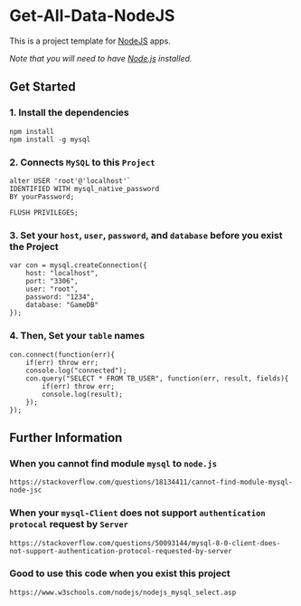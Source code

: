 # Get-All-Data-NodeJS

This is a project template for [NodeJS](https://nodejs.org) apps.

*Note that you will need to have [Node.js](https://nodejs.org) installed.*

## Get Started

### 1. Install the dependencies

```cd MySQL-NodeJS
npm install
npm install -g mysql
```

### 2. Connects `MySQL` to this `Project`

```text
alter USER 'root'@'localhost'`
IDENTIFIED WITH mysql_native_password
BY yourPassword;

FLUSH PRIVILEGES;
```

### 3. Set your `host`, `user`, `password`, and `database` before you exist the Project

```text
var con = mysql.createConnection({
    host: "localhost",
    port: "3306",
    user: "root",
    password: "1234",
    database: "GameDB"
});
```

### 4. Then, Set your `table` names

```text
con.connect(function(err){
    if(err) throw err;
    console.log("connected");
    con.query("SELECT * FROM TB_USER", function(err, result, fields){
        if(err) throw err;
        console.log(result);
    });
});
```

## Further Information

### When you cannot find module `mysql` to `node.js`

```https://stackoverflow.com/questions/18134411/cannot-find-module-mysql-node-jsc```

### When your `mysql-Client` does not support `authentication protocal` request by `Server`

```https://stackoverflow.com/questions/50093144/mysql-8-0-client-does-not-support-authentication-protocol-requested-by-server```

### Good to use this code when you exist this project

```https://www.w3schools.com/nodejs/nodejs_mysql_select.asp```
